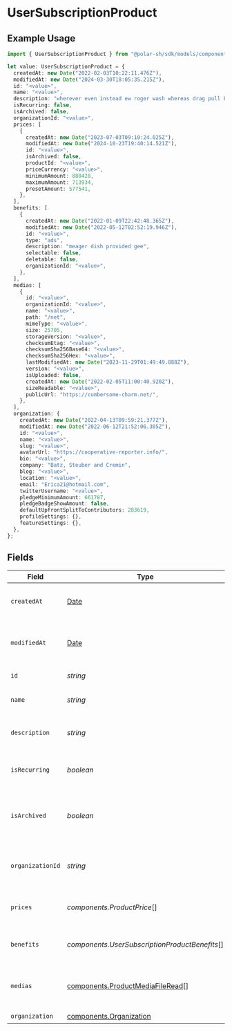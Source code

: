 # UserSubscriptionProduct

## Example Usage

```typescript
import { UserSubscriptionProduct } from "@polar-sh/sdk/models/components";

let value: UserSubscriptionProduct = {
  createdAt: new Date("2022-02-03T10:22:11.476Z"),
  modifiedAt: new Date("2024-03-30T18:05:35.215Z"),
  id: "<value>",
  name: "<value>",
  description: "wherever even instead ew roger wash whereas drag pull bookend",
  isRecurring: false,
  isArchived: false,
  organizationId: "<value>",
  prices: [
    {
      createdAt: new Date("2023-07-03T09:10:24.025Z"),
      modifiedAt: new Date("2024-10-23T19:40:14.521Z"),
      id: "<value>",
      isArchived: false,
      productId: "<value>",
      priceCurrency: "<value>",
      minimumAmount: 880428,
      maximumAmount: 713934,
      presetAmount: 577541,
    },
  ],
  benefits: [
    {
      createdAt: new Date("2022-01-09T22:42:48.365Z"),
      modifiedAt: new Date("2022-05-12T02:52:19.946Z"),
      id: "<value>",
      type: "ads",
      description: "meager dish provided gee",
      selectable: false,
      deletable: false,
      organizationId: "<value>",
    },
  ],
  medias: [
    {
      id: "<value>",
      organizationId: "<value>",
      name: "<value>",
      path: "/net",
      mimeType: "<value>",
      size: 25705,
      storageVersion: "<value>",
      checksumEtag: "<value>",
      checksumSha256Base64: "<value>",
      checksumSha256Hex: "<value>",
      lastModifiedAt: new Date("2023-11-29T01:49:49.888Z"),
      version: "<value>",
      isUploaded: false,
      createdAt: new Date("2022-02-05T11:00:40.920Z"),
      sizeReadable: "<value>",
      publicUrl: "https://cumbersome-charm.net/",
    },
  ],
  organization: {
    createdAt: new Date("2022-04-13T09:59:21.377Z"),
    modifiedAt: new Date("2022-06-12T21:52:06.305Z"),
    id: "<value>",
    name: "<value>",
    slug: "<value>",
    avatarUrl: "https://cooperative-reporter.info/",
    bio: "<value>",
    company: "Batz, Steuber and Cremin",
    blog: "<value>",
    location: "<value>",
    email: "Erica21@hotmail.com",
    twitterUsername: "<value>",
    pledgeMinimumAmount: 661787,
    pledgeBadgeShowAmount: false,
    defaultUpfrontSplitToContributors: 283619,
    profileSettings: {},
    featureSettings: {},
  },
};
```

## Fields

| Field                                                                                         | Type                                                                                          | Required                                                                                      | Description                                                                                   |
| --------------------------------------------------------------------------------------------- | --------------------------------------------------------------------------------------------- | --------------------------------------------------------------------------------------------- | --------------------------------------------------------------------------------------------- |
| `createdAt`                                                                                   | [Date](https://developer.mozilla.org/en-US/docs/Web/JavaScript/Reference/Global_Objects/Date) | :heavy_check_mark:                                                                            | Creation timestamp of the object.                                                             |
| `modifiedAt`                                                                                  | [Date](https://developer.mozilla.org/en-US/docs/Web/JavaScript/Reference/Global_Objects/Date) | :heavy_check_mark:                                                                            | Last modification timestamp of the object.                                                    |
| `id`                                                                                          | *string*                                                                                      | :heavy_check_mark:                                                                            | The ID of the product.                                                                        |
| `name`                                                                                        | *string*                                                                                      | :heavy_check_mark:                                                                            | The name of the product.                                                                      |
| `description`                                                                                 | *string*                                                                                      | :heavy_check_mark:                                                                            | The description of the product.                                                               |
| `isRecurring`                                                                                 | *boolean*                                                                                     | :heavy_check_mark:                                                                            | Whether the product is a subscription tier.                                                   |
| `isArchived`                                                                                  | *boolean*                                                                                     | :heavy_check_mark:                                                                            | Whether the product is archived and no longer available.                                      |
| `organizationId`                                                                              | *string*                                                                                      | :heavy_check_mark:                                                                            | The ID of the organization owning the product.                                                |
| `prices`                                                                                      | *components.ProductPrice*[]                                                                   | :heavy_check_mark:                                                                            | List of prices for this product.                                                              |
| `benefits`                                                                                    | *components.UserSubscriptionProductBenefits*[]                                                | :heavy_check_mark:                                                                            | List of benefits granted by the product.                                                      |
| `medias`                                                                                      | [components.ProductMediaFileRead](../../models/components/productmediafileread.md)[]          | :heavy_check_mark:                                                                            | List of medias associated to the product.                                                     |
| `organization`                                                                                | [components.Organization](../../models/components/organization.md)                            | :heavy_check_mark:                                                                            | N/A                                                                                           |